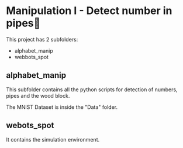 # Manipulation I - Detect number in pipes📜

This project has 2 subfolders:
- alphabet_manip
- webbots_spot

## alphabet_manip

This subfolder contains all the python scripts for detection of numbers, pipes and the wood block.

The MNIST Dataset is inside the "Data" folder.

## webots_spot
It contains the simulation environment.
